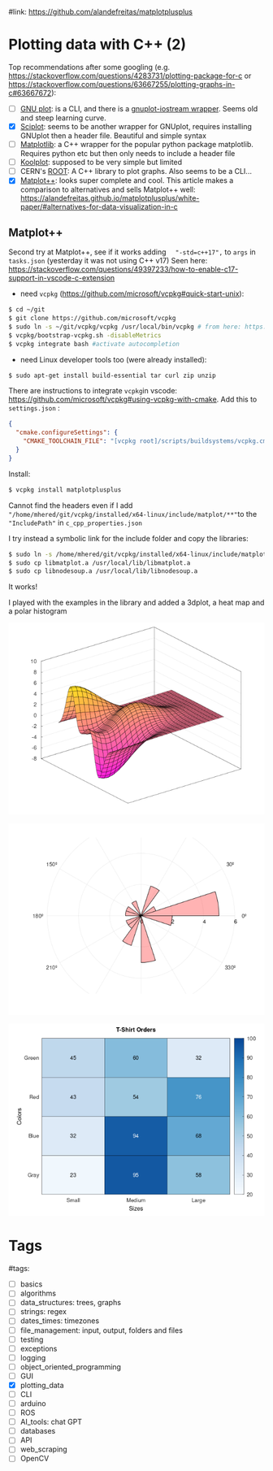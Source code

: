 #link:  https://github.com/alandefreitas/matplotplusplus



# Plotting data with C++ (2)

Top recommendations after some googling (e.g. https://stackoverflow.com/questions/4283731/plotting-package-for-c or https://stackoverflow.com/questions/63667255/plotting-graphs-in-c#63667672):

- [ ] [GNU plot](http://www.gnuplot.info/): is a CLI, and there is a [gnuplot-iostream wrapper]( http://stahlke.org/dan/gnuplot-iostream/). Seems old and steep learning curve. 
- [x] [Sciplot](https://sciplot.github.io/): seems to be another wrapper for GNUplot, requires installing GNUplot then a header file. Beautiful and simple syntax
- [ ] [Matplotlib](https://github.com/lava/matplotlib-cpp): a C++ wrapper for the popular python package matplotlib. Requires python etc but then only needs to include a header file
- [ ] [Koolplot](http://koolplot.codecutter.org/): supposed to be very simple but limited
- [ ] CERN's [ROOT](https://root.cern/): A C++ library to plot graphs. Also seems to be a CLI... 
- [x] [Matplot++](https://alandefreitas.github.io/matplotplusplus/): looks super complete and cool. This article makes a comparison to alternatives and sells Matplot++ well: https://alandefreitas.github.io/matplotplusplus/white-paper/#alternatives-for-data-visualization-in-c

## Matplot++

Second try at Matplot++, see if it works adding  `  "-std=c++17",` to `args` in `tasks.json`  (yesterday it was not using C++ v17) Seen here: https://stackoverflow.com/questions/49397233/how-to-enable-c17-support-in-vscode-c-extension

* need `vcpkg` (https://github.com/microsoft/vcpkg#quick-start-unix):

```bash
$ cd ~/git
$ git clone https://github.com/microsoft/vcpkg
$ sudo ln -s ~/git/vcpkg/vcpkg /usr/local/bin/vcpkg # from here: https://www.followchain.org/install-vcpkg-on-ubuntu/
$ vcpkg/bootstrap-vcpkg.sh -disableMetrics
$ vcpkg integrate bash #activate autocompletion
```

* need Linux developer tools too (were already installed): 

```bash
$ sudo apt-get install build-essential tar curl zip unzip
```

There are instructions to integrate `vcpkg`in vscode: https://github.com/microsoft/vcpkg#using-vcpkg-with-cmake. Add this to  `settings.json` :

```json
{
  "cmake.configureSettings": {
    "CMAKE_TOOLCHAIN_FILE": "[vcpkg root]/scripts/buildsystems/vcpkg.cmake"
  }
}
```

Install:

```bash
$ vcpkg install matplotplusplus
```

Cannot find the headers even if I add `"/home/mhered/git/vcpkg/installed/x64-linux/include/matplot/**"`to the `"IncludePath"` in `c_cpp_properties.json` 

I try instead a symbolic link for the include folder and copy the libraries:

```bash
$ sudo ln -s /home/mhered/git/vcpkg/installed/x64-linux/include/matplot/ /usr/local/include/matplot 
$ sudo cp libmatplot.a /usr/local/lib/libmatplot.a
$ sudo cp libnodesoup.a /usr/local/lib/libnodesoup.a
```

It works!

I played with the examples in the library and added a 3dplot, a heat map and a polar histogram

![](./plot3D.png)

![](./polar.png)

![](./heatmap.png)

# Tags

#tags: 

- [ ] basics
- [ ] algorithms
- [ ] data_structures: trees, graphs
- [ ] strings: regex
- [ ] dates_times: timezones
- [ ] file_management: input, output, folders and files
- [ ] testing
- [ ] exceptions
- [ ] logging
- [ ] object_oriented_programming
- [ ] GUI
- [x] plotting_data
- [ ] CLI
- [ ] arduino
- [ ] ROS
- [ ] AI_tools: chat GPT
- [ ] databases
- [ ] API
- [ ] web_scraping
- [ ] OpenCV